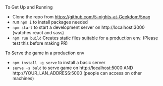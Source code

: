 
To Get Up and Running
  - Clone the repo from https://github.com/5-nights-at-Geekdom/5nag
  - run `npm i` to install packages needed
  - `npm start` to start a development server on http://localhost:3000 (watches react and sass)
  - `npm run build` Creates static files suitable for a production env. (Please test this before making PR)

To Serve the game in a production env
  - `npm install -g serve` to install a basic server
  - `serve -s buld` to serve game on http://localhost:5000 AND http://YOUR_LAN_ADDRESS:5000 (people can access on other machines)
